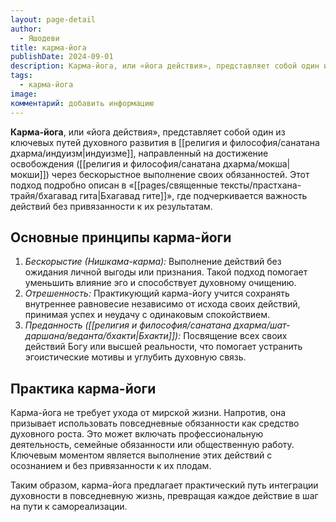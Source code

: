 ```yaml
---
layout: page-detail
author:
  - Яшодеви
title: карма-йога
publishDate: 2024-09-01
description: Карма-йога, или «йога действия», представляет собой один из ключевых путей духовного развития в индуизме, направленный на достижение освобождения (мокши) через бескорыстное выполнение своих обязанностей.
tags:
  - карма-йога
image: 
комментарий: добавить информацию
---
```

**Карма-йога**, или «йога действия», представляет собой один из ключевых путей духовного развития в [[религия и философия/санатана дхарма/индуизм|индуизме]], направленный на достижение освобождения ([[религия и философия/санатана дхарма/мокша|мокши]]) через бескорыстное выполнение своих обязанностей. Этот подход подробно описан в «[[pages/священные тексты/прастхана-трайя/бхагавад гита|Бхагавад гите]]», где подчеркивается важность действий без привязанности к их результатам.

## Основные принципы карма-йоги
1. *Бескорыстие (Нишкама-карма):* Выполнение действий 
без ожидания личной выгоды или признания. Такой подход помогает уменьшить влияние эго и способствует духовному очищению.
2. *Отрешенность:* Практикующий карма-йогу учится сохранять
внутреннее равновесие независимо от исхода своих действий, принимая успех и неудачу с одинаковым спокойствием.
3. *Преданность ([[религия и философия/санатана дхарма/шат-даршана/веданта/бхакти|Бхакти]]):* Посвящение всех своих действий 
Богу или высшей реальности, что помогает устранить эгоистические мотивы и углубить духовную связь.
 
## Практика карма-йоги
Карма-йога не требует ухода от мирской жизни. Напротив, она призывает использовать повседневные обязанности как средство духовного роста. Это может включать профессиональную деятельность, семейные обязанности или общественную работу. Ключевым моментом является выполнение этих действий с осознанием и без привязанности к их плодам.

Таким образом, карма-йога предлагает практический путь интеграции духовности в повседневную жизнь, превращая каждое действие в шаг на пути к самореализации.

